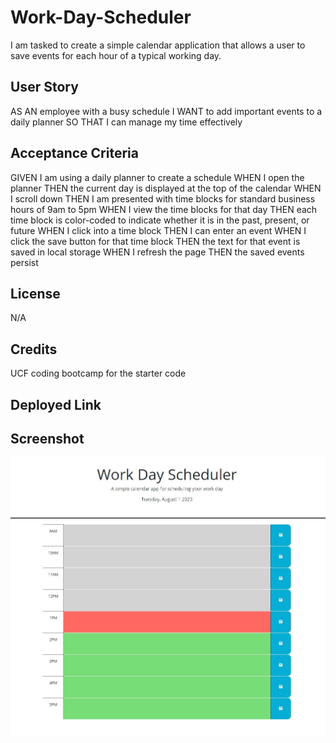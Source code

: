# Work-Day-Scheduler
I am tasked to create a simple calendar application that allows a user to save events for each hour of a typical working day. 

## User Story

AS AN employee with a busy schedule
I WANT to add important events to a daily planner
SO THAT I can manage my time effectively

## Acceptance Criteria 

GIVEN I am using a daily planner to create a schedule
WHEN I open the planner
THEN the current day is displayed at the top of the calendar
WHEN I scroll down
THEN I am presented with time blocks for standard business hours of 9am to 5pm
WHEN I view the time blocks for that day
THEN each time block is color-coded to indicate whether it is in the past, present, or future
WHEN I click into a time block
THEN I can enter an event
WHEN I click the save button for that time block
THEN the text for that event is saved in local storage
WHEN I refresh the page
THEN the saved events persist

## License

N/A

## Credits

UCF coding bootcamp for the starter code

## Deployed Link

## Screenshot

![screenshot of page](image.png)
